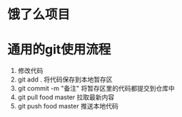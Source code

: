 # 饿了么项目
# 通用的git使用流程
1.  修改代码
2.  git add . 将代码保存到本地暂存区
3.  git commit -m "备注" 将暂存区里的代码都提交到仓库中
4.  git pull food master 拉取最新内容
5.  git push food master 推送本地代码
